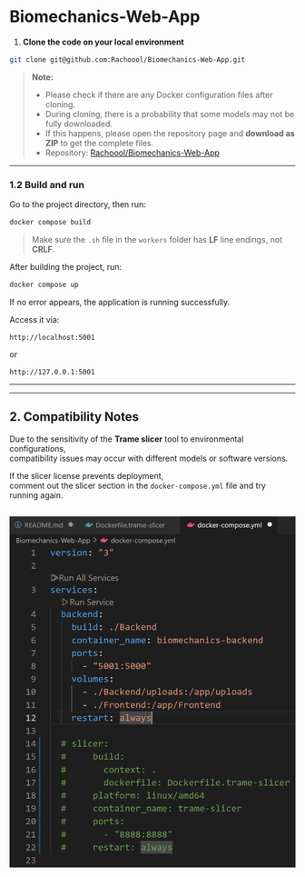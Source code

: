# Biomechanics-Web-App

1. **Clone the code on your local environment**

```bash
git clone git@github.com:Rachoool/Biomechanics-Web-App.git

```

> **Note:**  
> - Please check if there are any Docker configuration files after cloning.  
> - During cloning, there is a probability that some models may not be fully downloaded.  
> - If this happens, please open the repository page and **download as ZIP** to get the complete files.  
> - Repository: [Rachoool/Biomechanics-Web-App](https://github.com/Rachoool/Biomechanics-Web-App)

---

### 1.2 Build and run

Go to the project directory, then run:

```bash
docker compose build
```

> Make sure the `.sh` file in the `workers` folder has **LF** line endings, not **CRLF**.

After building the project, run:

```bash
docker compose up
```

If no error appears, the application is running successfully.

Access it via:

```
http://localhost:5001
```
or
```
http://127.0.0.1:5001
```

---

---

## 2. Compatibility Notes

Due to the sensitivity of the **Trame slicer** tool to environmental configurations,  
compatibility issues may occur with different models or software versions.

If the slicer license prevents deployment,  
comment out the slicer section in the `docker-compose.yml` file and try running again.

![App Screenshot](docs/image/docker_yml.png)
---